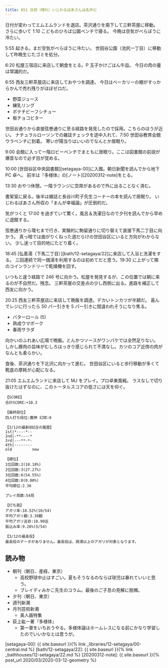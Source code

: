 ```yaml
---
title: 651 日目（晴れ）いじわるばあさんは名作だ
---
```


日付が変わってエムエムランドを退店。茶沢通りを南下して三軒茶屋に移動。
さらに歩いて 1:10 こどものひろば公園ベンチで寝る。
今晩は空気がべらぼうに冷たい。

5:55 起きる。まだ空気がべらぼうに冷たい。
世田谷公園（池尻一丁目）に移動して昨晩生じたゴミを処分。

6:20 松屋三宿店に来店して朝食をとる。P 玉子かけごはん牛皿。
今日の肉の量は常識的だ。

6:55 西友三軒茶屋店に来店しておやつを調達。
今日はベーカリーの棚がすっからかんで売れ残りがほぼゼロだ。

* 野菜ジュース
* 練乳リング
* ポテチビーフシチュー
* 板チョコビター

世田谷通りから直接弦巻通りに至る経路を発見したので採用。こちらのほうが近い。
ナチュラルローソンでの雑誌チェックを途中入れて、7:50 世田谷教育会館ウラベンチに到着。
寒いが陽当りはいいのでなんとか居眠り。

9:00 会館に入って一階ロビーベンチでまともに居眠り。ここは図書館の前説が爆音なので必ず目が覚める。

10:00 [世田谷区中央図書館][setagaya-00]に入館。朝日新聞を読んでから地下 PC 卓へ。
前半は『多様体』の[ノート][20200312-note]をとる。

13:30 おやつ休憩。一階ラウンジに空席があるので外に出ることなく済む。

書架室に戻る。後半は雑誌と長谷川町子先生コーナーの本を読んで居眠り。
いじわるばあさん所収の「まんが幸福論」が圧倒的だ。

気がつくと 17:00 を過ぎていて驚く。風呂＆洗濯日なので夕刊を読んでから早めに退館する。

弦巻通りから環七まで行き、実験的に駒留通りに切り替えて直接下馬二丁目に向かう。
真っ暗では曲がりくねった道だらけの世田谷区にいると方向がわからない。
少し迷って目的地にたどり着く。

18:45 [弘善湯（下馬二丁目）][bath/12-setagaya/22]に来店して入浴と洗濯をする。
三回連続で同一銭湯を利用するのは初めてだと思う。19:30 に上がって隣のコインランドリーで乾燥機を回す。

いつもと違う経路で 246 号に向かう。松屋を発見するが、この位置では朝に来るのが不自然だ。残念。
三軒茶屋の交差点の少し西側に出る。進路を補正して西友に向かう。

20:25 西友三軒茶屋店に来店して晩飯を調達。デカいトンカツが半額だ。
喜んでレジに行ったら 50 パー引きを 5 パー引きに間違われそうになり焦る。

* バターロール (5)
* 熟成ウマポーク
* 春雨サラダ

向かいのふれあい広場で晩飯。とんかつソースがワンパケでは全然足りない。
しかし豚肉の旨味がむしろはっきり感じられて不満なし。カツのコア近傍の肉がなんとも柔らかい。

食後、茶沢通りを下北沢に向かって進む。
世田谷区にいると歩行移動が多くて靴底の摩耗が心配になる。

21:05 エムエムランドに来店して MJ をプレイ。プロ卓東風戦。
ラスなしで切り抜けたはずなのに、このトータルスコアの低さには天を仰ぐ。

```text
【SCORE】
合計SCORE:+10.3

【最終段位】
四人打ち段位:魔神 幻球:8

【3/12の最新8試合の履歴】
1st|*----*--
2nd|-**----*
3rd|---**-*-
4th|--------
old         new

【順位】
1位回数:2(18.18%)
2位回数:3(27.27%)
3位回数:6(54.55%)
4位回数:0(0.00%)
平均順位:2.36

プレイ局数:54局

【打ち筋】
アガリ率:18.52%(10/54)
平均アガリ翻:3.30翻
平均アガリ巡目:10.90巡
振込み率:9.26%(5/54)

【3/12の最高役】
最高役のデータがありません。最高役は、跳満以上のアガリが対象となります。
```

## 読み物

* 朝刊（朝日、産経、東京）
  * 高校野球中止はすごい。夏もそうなるのならば球児は暴れていいと思う。
  * ブレイディみかこ先生のコラム。最後のご子息の見解に脱帽。
* 夕刊（朝日、東京）
* 週刊新潮
* 月刊芸術新潮
  * 美人画特集
* 荻上紘一著『多様体』
  * 第一章をいちおうやる。多様体論はホームレスになる前にかなり学習したのでいいかなとは思うが。

[setagaya-00]: {{ site.baseurl }}{% link _libraries/12-setagaya/00-central.md %}
[bath/12-setagaya/22]: {{ site.baseurl }}{% link _bathhouses/12-setagaya/22.md %}
[20200312-note]: {{ site.baseurl }}{% post_url 2020/03/2020-03-12-geometry %}
